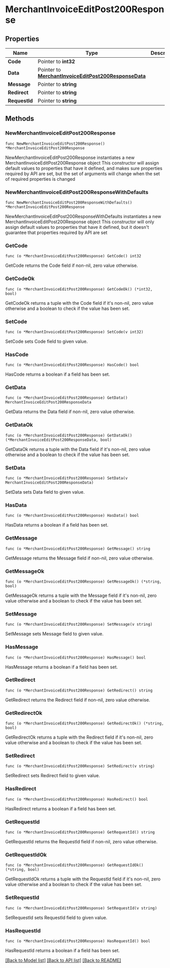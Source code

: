 # MerchantInvoiceEditPost200Response

## Properties

Name | Type | Description | Notes
------------ | ------------- | ------------- | -------------
**Code** | Pointer to **int32** |  | [optional] 
**Data** | Pointer to [**MerchantInvoiceEditPost200ResponseData**](MerchantInvoiceEditPost200ResponseData.md) |  | [optional] 
**Message** | Pointer to **string** |  | [optional] 
**Redirect** | Pointer to **string** |  | [optional] 
**RequestId** | Pointer to **string** |  | [optional] 

## Methods

### NewMerchantInvoiceEditPost200Response

`func NewMerchantInvoiceEditPost200Response() *MerchantInvoiceEditPost200Response`

NewMerchantInvoiceEditPost200Response instantiates a new MerchantInvoiceEditPost200Response object
This constructor will assign default values to properties that have it defined,
and makes sure properties required by API are set, but the set of arguments
will change when the set of required properties is changed

### NewMerchantInvoiceEditPost200ResponseWithDefaults

`func NewMerchantInvoiceEditPost200ResponseWithDefaults() *MerchantInvoiceEditPost200Response`

NewMerchantInvoiceEditPost200ResponseWithDefaults instantiates a new MerchantInvoiceEditPost200Response object
This constructor will only assign default values to properties that have it defined,
but it doesn't guarantee that properties required by API are set

### GetCode

`func (o *MerchantInvoiceEditPost200Response) GetCode() int32`

GetCode returns the Code field if non-nil, zero value otherwise.

### GetCodeOk

`func (o *MerchantInvoiceEditPost200Response) GetCodeOk() (*int32, bool)`

GetCodeOk returns a tuple with the Code field if it's non-nil, zero value otherwise
and a boolean to check if the value has been set.

### SetCode

`func (o *MerchantInvoiceEditPost200Response) SetCode(v int32)`

SetCode sets Code field to given value.

### HasCode

`func (o *MerchantInvoiceEditPost200Response) HasCode() bool`

HasCode returns a boolean if a field has been set.

### GetData

`func (o *MerchantInvoiceEditPost200Response) GetData() MerchantInvoiceEditPost200ResponseData`

GetData returns the Data field if non-nil, zero value otherwise.

### GetDataOk

`func (o *MerchantInvoiceEditPost200Response) GetDataOk() (*MerchantInvoiceEditPost200ResponseData, bool)`

GetDataOk returns a tuple with the Data field if it's non-nil, zero value otherwise
and a boolean to check if the value has been set.

### SetData

`func (o *MerchantInvoiceEditPost200Response) SetData(v MerchantInvoiceEditPost200ResponseData)`

SetData sets Data field to given value.

### HasData

`func (o *MerchantInvoiceEditPost200Response) HasData() bool`

HasData returns a boolean if a field has been set.

### GetMessage

`func (o *MerchantInvoiceEditPost200Response) GetMessage() string`

GetMessage returns the Message field if non-nil, zero value otherwise.

### GetMessageOk

`func (o *MerchantInvoiceEditPost200Response) GetMessageOk() (*string, bool)`

GetMessageOk returns a tuple with the Message field if it's non-nil, zero value otherwise
and a boolean to check if the value has been set.

### SetMessage

`func (o *MerchantInvoiceEditPost200Response) SetMessage(v string)`

SetMessage sets Message field to given value.

### HasMessage

`func (o *MerchantInvoiceEditPost200Response) HasMessage() bool`

HasMessage returns a boolean if a field has been set.

### GetRedirect

`func (o *MerchantInvoiceEditPost200Response) GetRedirect() string`

GetRedirect returns the Redirect field if non-nil, zero value otherwise.

### GetRedirectOk

`func (o *MerchantInvoiceEditPost200Response) GetRedirectOk() (*string, bool)`

GetRedirectOk returns a tuple with the Redirect field if it's non-nil, zero value otherwise
and a boolean to check if the value has been set.

### SetRedirect

`func (o *MerchantInvoiceEditPost200Response) SetRedirect(v string)`

SetRedirect sets Redirect field to given value.

### HasRedirect

`func (o *MerchantInvoiceEditPost200Response) HasRedirect() bool`

HasRedirect returns a boolean if a field has been set.

### GetRequestId

`func (o *MerchantInvoiceEditPost200Response) GetRequestId() string`

GetRequestId returns the RequestId field if non-nil, zero value otherwise.

### GetRequestIdOk

`func (o *MerchantInvoiceEditPost200Response) GetRequestIdOk() (*string, bool)`

GetRequestIdOk returns a tuple with the RequestId field if it's non-nil, zero value otherwise
and a boolean to check if the value has been set.

### SetRequestId

`func (o *MerchantInvoiceEditPost200Response) SetRequestId(v string)`

SetRequestId sets RequestId field to given value.

### HasRequestId

`func (o *MerchantInvoiceEditPost200Response) HasRequestId() bool`

HasRequestId returns a boolean if a field has been set.


[[Back to Model list]](../README.md#documentation-for-models) [[Back to API list]](../README.md#documentation-for-api-endpoints) [[Back to README]](../README.md)


